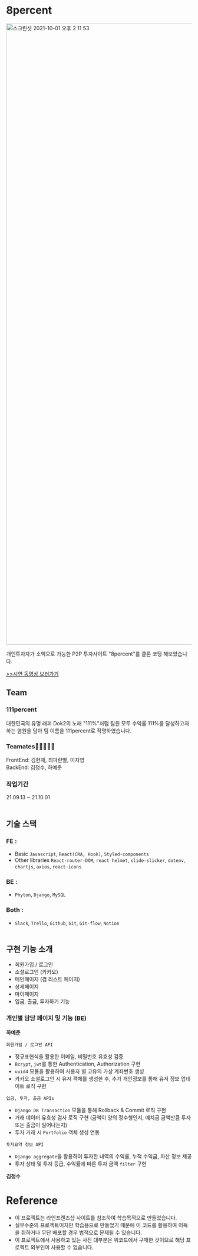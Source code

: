 # 8percent
<img width="1680" alt="스크린샷 2021-10-01 오후 2 11 53" src="https://user-images.githubusercontent.com/76423949/135737600-91587c29-3efb-4ea8-b8f0-c83d3467679f.png">

개인투자자가 소액으로 가능한 P2P 투자사이트 "8percent"를 클론 코딩 해보았습니다.

[>>시연 동영상 보러가기](https://youtu.be/5wOlzBs6B9I)

## Team

### 111percent

대한민국의 유명 래퍼 Dok2의 노래 "111%"처럼 팀원 모두 수익률 111%를 달성하고자 하는 염원을 담아 팀 이름을 111percent로 작명하였습니다.

### Teamates👨‍👦‍👦👩‍👧

FrontEnd: 김현재, 최파란별, 이지영 <br>
BackEnd: 김정수, 하예준

### 작업기간

21.09.13 ~ 21.10.01
<br>
<br>

## 기술 스택

### FE :

- Basic
  `Javascript`, `React(CRA, Hook)`, `Styled-components`
- Other libraries
  `React-router-DOM`, `react helmet`, `slide-slicker`, `dotenv`, `chartjs`, `axios`, `react-icons`

### BE :

- `Phyton`, `Django`, `MySQL`

### Both :

- `Slack`, `Trello`, `Github`, `Git`, `Git-flow`, `Notion`
  <br>
  <br>

## 구현 기능 소개

- 회원가입 / 로그인
- 소셜로그인 (카카오)
- 메인페이지 (겸 리스트 페이지)
- 상세페이지
- 마이페이지
- 입금, 출금, 투자하기 기능

### 개인별 담당 페이지 및 기능 (BE)

**하예준**

`회원가입 / 로그인 API`

- 정규표현식을 활용한 이메일, 비밀번호 유효성 검증
- `Bcrypt`, `jwt`를 통한 Authentication, Authorization 구현
- `uuid4` 모듈을 활용하여 사용자 별 고유의 가상 계좌번호 생성
- 카카오 소셜로그인 시 유저 객체를 생성한 후, 추가 개인정보를 통해 유저 정보 업데이트 로직 구현

`입금, 투자, 출금 APIs`

- `Django DB Transaction` 모듈을 통해 Rollback & Commit 로직 구현
- 거래 데이터 유효성 검사 로직 구현 (금액이 양의 정수형인지, 예치금 금액만큼 투자 또는 출금이 일어나는지)
- 투자 거래 시 `Portfolio` 객체 생성 연동

`투자요약 정보 API`

- `Django aggregate`을 활용하여 투자한 내역의 수익률, 누적 수익금, 자산 정보 제공
- 투자 상태 및 투자 등급, 수익률에 따른 투자 금액 `filter` 구현

**김정수**


# Reference

- 이 프로젝트는 라인프렌즈샵 사이트를 참조하여 학습목적으로 만들었습니다.
- 실무수준의 프로젝트이지만 학습용으로 만들었기 때문에 이 코드를 활용하여 이득을 취하거나 무단 배포할 경우 법적으로 문제될 수 있습니다.
- 이 프로젝트에서 사용하고 있는 사진 대부분은 위코드에서 구매한 것이므로 해당 프로젝트 외부인이 사용할 수 없습니다.
